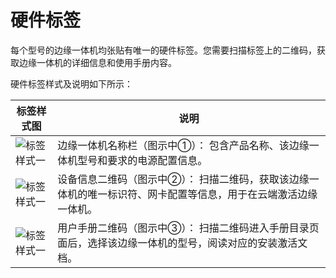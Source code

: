 硬件标签 
=========================

每个型号的边缘一体机均张贴有唯一的硬件标签。您需要扫描标签上的二维码，获取边缘一体机的详细信息和使用手册内容。

硬件标签样式及说明如下所示：


|                                                  标签样式图                                                   |                                    说明                                     |
|----------------------------------------------------------------------------------------------------------|---------------------------------------------------------------------------|
| ![标签样式一 ](https://static-aliyun-doc.oss-accelerate.aliyuncs.com/assets/img/zh-CN/0009155061/p173019.png) | 边缘一体机名称栏（图示中①）： 包含产品名称、该边缘一体机型号和要求的电源配置信息。                |
| ![标签样式一 ](https://static-aliyun-doc.oss-accelerate.aliyuncs.com/assets/img/zh-CN/0009155061/p173019.png) | 设备信息二维码（图示中②）： 扫描二维码，获取该边缘一体机的唯一标识符、网卡配置等信息，用于在云端激活边缘一体机。 |
| ![标签样式一 ](https://static-aliyun-doc.oss-accelerate.aliyuncs.com/assets/img/zh-CN/0009155061/p173019.png) | 用户手册二维码（图示中③）： 扫描二维码进入手册目录页面后，选择该边缘一体机的型号，阅读对应的安装激活文档。    |


